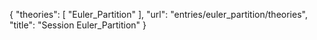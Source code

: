 {
    "theories": [
        "Euler_Partition"
    ],
    "url": "entries/euler_partition/theories",
    "title": "Session Euler_Partition"
}